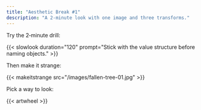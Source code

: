 ```yaml
---
title: "Aesthetic Break #1"
description: "A 2‑minute look with one image and three transforms."
---
```


Try the 2‑minute drill:

{{< slowlook duration="120" prompt="Stick with the value structure before naming objects." >}}

Then make it strange:

{{< makeitstrange src="/images/fallen-tree-01.jpg" >}}

Pick a way to look:

{{< artwheel >}}
